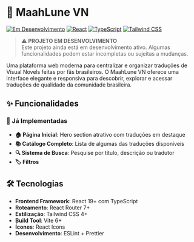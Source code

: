 # 🌙 MaahLune VN

[![Em Desenvolvimento](https://img.shields.io/badge/Status-Em%20Desenvolvimento-yellow?style=for-the-badge)](https://github.com/seu-usuario/maahlune-vn)
[![React](https://img.shields.io/badge/React-18+-blue?style=for-the-badge&logo=react)](https://reactjs.org/)
[![TypeScript](https://img.shields.io/badge/TypeScript-5.8+-blue?style=for-the-badge&logo=typescript)](https://www.typescriptlang.org/)
[![Tailwind CSS](https://img.shields.io/badge/Tailwind_CSS-3.4+-38B2AC?style=for-the-badge&logo=tailwind-css)](https://tailwindcss.com/)

> **⚠️ PROJETO EM DESENVOLVIMENTO**  
> Este projeto ainda está em desenvolvimento ativo. Algumas funcionalidades podem estar incompletas ou sujeitas a mudanças.

Uma plataforma web moderna para centralizar e organizar traduções de Visual Novels feitas por fãs brasileiros. O MaahLune VN oferece uma interface elegante e responsiva para descobrir, explorar e acessar traduções de qualidade da comunidade brasileira.

## ✨ Funcionalidades

### 🎯 Já Implementadas

-   **🏠 Página Inicial**: Hero section atrativo com traduções em destaque
-   **📚 Catálogo Completo**: Lista de algumas das traduções disponíveis
-   **🔍 Sistema de Busca**: Pesquise por título, descrição ou tradutor
-   **🏷️ Filtros**

## 🛠️ Tecnologias

-   **Frontend Framework**: React 19+ com TypeScript
-   **Roteamento**: React Router 7+
-   **Estilização**: Tailwind CSS 4+
-   **Build Tool**: Vite 6+
-   **Ícones**: React Icons
-   **Desenvolvimento**: ESLint + Prettier
